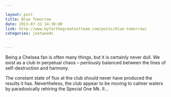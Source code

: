 ```yaml
---

layout: post
title: Blue Tomorrow
date: 2013-07-31 14:30:00
link: http://www.byfarthegreatestteam.com/posts/blue-tomorrow/
categories: joetweeds

 
---
```

 
<p>Being a Chelsea fan is often many things, but it is certainly never dull. We exist as a club in perpetual chaos – perilously balanced between the lines of self-destruction and harmony.</p>

<p>The constant state of flux at the club should never have produced the results it has. Nevertheless, the club appear to be moving to calmer waters by paradoxically rehiring the Special One Mk. II...</p>